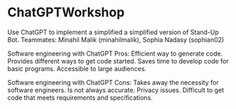 # ChatGPTWorkshop
Use ChatGPT to implement a simplified a simplified version of Stand-Up Bot.
Teammates: Minahil Malik (minahilmalik), Sophia Nadasy (sophian02)

Software engineering with ChatGPT Pros:
  Efficient way to generate code.
  Provides different ways to get code started.
  Saves time to develop code for basic programs.
  Accessible to large audiences.
  
Software engineering with ChatGPT Cons:
  Takes away the necessity for software engineers.
  Is not always accurate.
  Privacy issues.
  Difficult to get code that meets requirements and specifications. 
